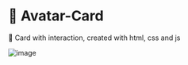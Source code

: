 # 🐳 Avatar-Card
🔷 Card with interaction, created with html, css and js

![image](https://user-images.githubusercontent.com/100095709/204950538-bc345a91-bdb8-4a35-9acf-2f0a9f78fd6a.png)

